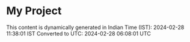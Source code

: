 # My Project

This content is dynamically generated in Indian Time (IST): 2024-02-28 11:38:01 IST
Converted to UTC: 2024-02-28 06:08:01 UTC
